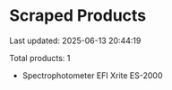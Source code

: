 # Scraped Products

Last updated: 2025-06-13 20:44:19

Total products: 1

- Spectrophotometer EFI Xrite ES-2000

